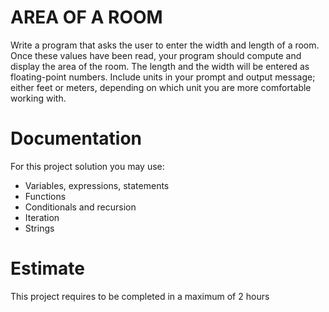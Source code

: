# AREA OF A ROOM

Write a program that asks the user to enter the width and length of a room. Once these values have been read, your program should compute and display the area of the room. The length and the width will be entered as floating-point numbers. Include units in your prompt and output message; either feet or meters, depending on which
unit you are more comfortable working with.

# Documentation

For this project solution you may use:

- Variables, expressions, statements
- Functions
- Conditionals and recursion
- Iteration
- Strings

# Estimate

This project requires to be completed in a maximum of 2 hours
